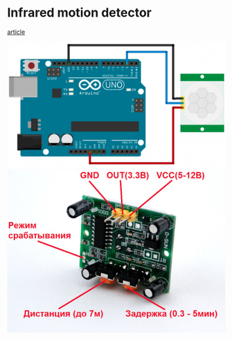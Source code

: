 # Infrared motion detector

[article](https://robotclass.ru/tutorials/arduino-ir-motion-sensor/)

![schema](schema.png)  
![pins](pins.png)